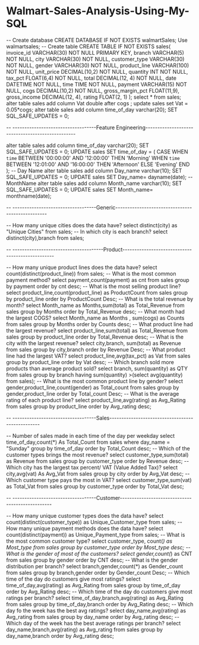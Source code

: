 # Walmart-Sales-Analysis-Using-My-SQL

-- Create database
CREATE DATABASE IF NOT EXISTS walmartSales;
Use walmartsales;
-- Create table
CREATE TABLE IF NOT EXISTS sales(
	invoice_id VARCHAR(30) NOT NULL PRIMARY KEY,
    branch VARCHAR(5) NOT NULL,
    city VARCHAR(30) NOT NULL,
    customer_type VARCHAR(30) NOT NULL,
    gender VARCHAR(30) NOT NULL,
    product_line VARCHAR(100) NOT NULL,
    unit_price DECIMAL(10,2) NOT NULL,
    quantity INT NOT NULL,
    tax_pct FLOAT(6,4) NOT NULL,
    total DECIMAL(12, 4) NOT NULL,
    date DATETIME NOT NULL,
    time TIME NOT NULL,
    payment VARCHAR(15) NOT NULL,
    cogs DECIMAL(10,2) NOT NULL,
    gross_margin_pct FLOAT(11,9),
    gross_income DECIMAL(12, 4),
    rating FLOAT(2, 1)
);
select * from sales;
alter table sales add column Vat double after cogs ;
update sales set Vat = 0.05*cogs;
alter table sales add column time_of_day varchar(20);
SET SQL_SAFE_UPDATES = 0;

-- -----------------------------------Feature Engineering-------------------------------------------------

alter table sales add column time_of_day varchar(20);
SET SQL_SAFE_UPDATES = 0;
UPDATE sales
SET time_of_day = (
    CASE
        WHEN `time` BETWEEN '00:00:00' AND '12:00:00' THEN 'Morning'
        WHEN `time` BETWEEN '12:01:00' AND '16:00:00' THEN 'Afternoon'
        ELSE 'Evening'
    END
    );
-- Day Name
alter table sales add column Day_name varchar(10);
SET SQL_SAFE_UPDATES = 0;
UPDATE sales
SET Day_name= 
dayname(date);
-- MonthName
alter table sales add column Month_name varchar(10);
SET SQL_SAFE_UPDATES = 0;
UPDATE sales
SET Month_name= 
monthname(date);

-- -----------------------------------Generic-------------------------------------------------

-- How many unique cities does the data have?
select distinct(city) as "Unique Cities" from sales; 
-- In which city is each branch?
select distinct(city),branch from sales;

--  --------------------------------------Product-------------------------------------------------

-- How many unique product lines does the data have?
select count(distinct(product_line)) from sales;
-- What is the most common payment method?
select payment,count(payment) as cnt from sales group by payment order by cnt desc;
-- What is the most selling product line?
select product_line,count(product_line) as ProductCount from sales group by product_line order by ProductCount Desc;
-- What is the total revenue by month?
select Month_name as Months,sum(total) as Total_Revenue from sales group by Months order by Total_Revenue desc;
-- What month had the largest COGS?
select Month_name as Months , sum(cogs) as Counts from sales group by Months order by Counts desc; 
-- What product line had the largest revenue?
select product_line,sum(total) as Total_Revenue from sales group by product_line order by Total_Revenue desc;
-- What is the city with the largest revenue?
select city,branch, sum(total) as Revenue  from sales group by city,branch order by Revenue Desc;
-- What product line had the largest VAT?
select product_line,avg(tax_pct) as Vat from sales group by product_line order by Vat desc;
-- Which branch sold more products than average product sold?
select branch, sum(quantity) as QTY from sales group by branch having sum(quantity) >(select avg(quantity) from sales);
-- What is the most common product line by gender?
select gender,product_line,count(gender) as Total_count from sales group by gender,product_line order by Total_count Desc;
-- What is the average rating of each product line?
select product_line,avg(rating) as Avg_Rating from sales group by product_line order by Avg_rating desc;

-- -----------------------------------Sales-------------------------------------------------

-- Number of sales made in each time of the day per weekday
select time_of_day,count(*) As Total_Count from sales where day_name = "Sunday" group by time_of_day order by Total_Count desc;
-- Which of the customer types brings the most revenue?
select customer_type,sum(total) as Revenue from sales group by customer_type order by Revenue desc;
-- Which city has the largest tax percent/ VAT (Value Added Tax)?
select city,avg(vat) As Avg_Vat from sales group by city order by Avg_Vat desc;
-- Which customer type pays the most in VAT?
select customer_type,sum(vat) as Total_Vat from sales group by customer_type order by Total_Vat desc;

-- -----------------------------------Customer-------------------------------------------------

-- How many unique customer types does the data have?
select count(distinct(customer_type)) as Unique_Customer_type from sales;
-- How many unique payment methods does the data have?
select count(distinct(payment)) as Unique_Payment_type from sales;
-- What is the most common customer type?
select customer_type, count(*) as Most_type from sales group by customer_type order by Most_type desc;
-- What is the gender of most of the customers?
select gender,count(*) as CNT from sales group by gender order by CNT desc;
-- What is the gender distribution per branch?
select branch,gender,count(*) as Gender_count from sales group by branch,gender order by Gender_count Desc;
-- Which time of the day do customers give most ratings?
select time_of_day,avg(rating) as Avg_Rating from sales group by time_of_day order by  Avg_Rating desc;
-- Which time of the day do customers give most ratings per branch?
select time_of_day,branch,avg(rating) as Avg_Rating from sales group by time_of_day,branch order by  Avg_Rating desc;
-- Which day fo the week has the best avg ratings?
select day_name,avg(rating) as Avg_rating from sales group by day_name order by Avg_rating desc;
-- Which day of the week has the best average ratings per branch?
select day_name,branch,avg(rating) as Avg_rating from sales group by day_name,branch order by Avg_rating desc;
